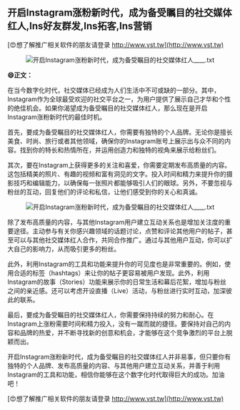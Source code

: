 ## **开启Instagram涨粉新时代，成为备受瞩目的社交媒体红人,Ins好友群发,Ins拓客,Ins营销**

[😍想了解推广相关软件的朋友请登录 http://www.vst.tw](http://www.vst.tw)

 <center><img src="https://vst.tw/MP4/tuiguang/png/8.png" alt="开启Instagram涨粉新时代，成为备受瞩目的社交媒体红人____.txt"></center>

**😄正文：**

在当今数字化时代，社交媒体已经成为人们生活中不可或缺的一部分。其中，Instagram作为全球最受欢迎的社交平台之一，为用户提供了展示自己才华和个性的绝佳机会。如果你渴望成为备受瞩目的社交媒体红人，那么现在是开启Instagram涨粉新时代的最佳时机。

首先，要成为备受瞩目的社交媒体红人，你需要有独特的个人品牌。无论你是擅长美食、时尚、旅行或者其他领域，确保你的Instagram账号上展示出与众不同的内容。找到你的特长和热情所在，并运用创造力和独特的视角来展示给粉丝们。

其次，要在Instagram上获得更多的关注和喜爱，你需要定期发布高质量的内容。这包括精美的照片、有趣的视频和富有洞见的文字。投入时间和精力来提升你的摄影技巧和编辑能力，以确保每一张照片都能够吸引人们的眼球。另外，不要忽视与粉丝的互动，回复他们的评论和私信，让他们感受到你的关心和真诚。

 <center><img src="https://vst.tw/MP4/tuiguang/png/2.png" alt="开启Instagram涨粉新时代，成为备受瞩目的社交媒体红人____.txt"></center>

除了发布高质量的内容，与其他Instagram用户建立互动关系也是增加关注度的重要途径。主动参与有关你感兴趣领域的话题讨论，点赞和评论其他用户的帖子，甚至可以与其他社交媒体红人合作，共同合作推广。通过与其他用户互动，你可以扩大自己的影响力，从而吸引更多的粉丝。

此外，利用Instagram的工具和功能来提升你的可见度也是非常重要的。例如，使用合适的标签（hashtags）来让你的帖子更容易被用户发现。此外，利用Instagram的故事（Stories）功能来展示你的日常生活和幕后花絮，增加与粉丝之间的亲近感。还可以考虑开设直播（Live）活动，与粉丝进行实时互动，加深彼此的联系。

最后，要成为备受瞩目的社交媒体红人，你需要保持持续的努力和耐心。在Instagram上涨粉需要时间和精力投入，没有一蹴而就的捷径。要保持对自己的内容和品牌的热爱，并不断寻找新的创意和机会，才能够在这个竞争激烈的平台上脱颖而出。

开启Instagram涨粉新时代，成为备受瞩目的社交媒体红人并非易事，但只要你有独特的个人品牌、发布高质量的内容、与其他用户建立互动关系，并善于利用Instagram的工具和功能，相信你能够在这个数字化时代取得巨大的成功。加油吧！

[😍想了解推广相关软件的朋友请登录 http://www.vst.tw](http://www.vst.tw)




